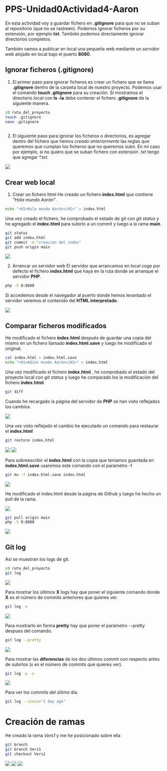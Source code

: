 # PPS-Unidad0Actividad4-Aaron

En esta actividad voy a guardar fichero en **.gitignore** para que no se suban al repositorio (que no se rastreen).
Podemos ignorar ficheros por su extensión, por ejemplo **txt**. También podemos directamente ignorar directorios completos.

También vamos a publicar en local una pequeña web mediante un *servidor web* alojado en local bajo el puerto **8080**.

## Ignorar ficheros (.gitignore)

1. El primer paso para ignorar ficheros es crear un fichero que se llama **.gitignore** dentro de la carpeta local de nuestro proyecto.
Podemos usar el comando **touch .gitignore** para su creación. Si mostramos el directorio *local* con **ls -la** debe contener el fichero **.gitignore** de la siguiente manera.

```bash 
cd ruta_del_proyecto
touch .gitignore
nano .gitignore
 
```

2. El siguiente paso para ignorar los ficheros o directorios, es agregar dentro del fichero que hemos *creado anteriormente* las reglas que queremos que cumplan los ficheros que no queremos subir.
En mi caso por ejemplo, si no quiero que se suban fichero con extensión *.txt* tengo que agregar _*.txt_.

![](images/ignore_txt.png)

## Crear web local

1. Crear un fichero html
He creado un fichero **index.html** que contiene *"Hola mundo Aarón"*.

```bash
echo "<H1>Hola mundo Aarón</H1>" > index.html
```
Una vez creado el fichero, he comprobado el estado de git con *git status* y he agregado el **index.html** para subirlo a un commit y luego a la rama **main**.

```bash
git status
git add index.html
git commit -m "creacion del index"
git push origin main
```
![](images/creacion_index.png)

2. Arrancar un servidor web
El servidor que arrancamos en local coge por defecto el fichero **index.html** que haya en la ruta donde se arranque el servidor **PHP**.

```bash
php -S 0:8080
```

Si accedemos desde el navegador al puerto donde hemos levantado el servidor veremos el contenido del **HTML interpretado**.

![](images/php_index.png)


## Comparar ficheros modificados

He modificado el fichero **index.html** después de guardar una copia del mismo en un fichero llamado **index.html.save** y luego he modificado el original.

```bash
cat index.html > index.html.save
echo "<H1>Adiós mundo Aarón</H1>" > index.html
```

Una vez modificado el fichero **index.html** , he comprobado el estado del proyecto local con *git status* y luego he comparado los la modificación del fichero **index.html**.

```bash
git diff
```
Cuando he recargado la página del servidor de **PHP** se han visto reflejados los cambios.

![](images/index_modificado.png)

Una vez visto reflejado el cambio he ejecutado un comando para restaurar el **index.html**

```bash
git restore index.html
```

![](images/index_restore.png)
![](images/php_index.png)

Para sobreescribir el **index.html** con la copia que teniamos guardada en **index.html.save** usaremos este comando con el parametro -f

```bash
git mv -f index.html.save index.html
```

![](images/index_mv.png)

He modificado el index.html desde la página de Github y luego he hecho un pull de la rama.

![](images/index_github.png)

```bash
git pull origin main
php -S 0:8080
```

![](images/php_github.png)

## Git log
Así se muestran los logs de git.

```bash
cd ruta_del_proyecto
git log
```
![](images/log.png)

Para mostrar los últimos **X** logs hay que poner el siguiente comando donde **X** es el número de commits anteriores que quieres ver.

```bash
git log -x
```

![](images/log_3.png)

Para mostrarlo en forma **pretty** hay que poner el parámetro --pretty despues del comando.

```bash
git log --pretty
```
![](images/log_pretty.png)

Para mostrar las **diferencias** de los dos últimos commit con respecto antes de subirlos (x es el número de commits que quieres ver).

```bash
git log -p -x
```

![](images/log_p_2.png)

Para ver los commits del último día.

```bash
git log --since="1 day ago"
```

# Creación de ramas

He creado la rama *Vers1* y me he posicionado sobre ella

```bash
git branch
git branch Vers1
git checkout Vers1
```

![](images/rama.png)
![](images/nueva_rama.png)
![](images/cambio_rama.png)
